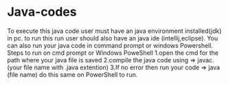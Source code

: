 # Java-codes
To execute this java code 
user must have an java environment installed(jdk) in pc.
to run this run user should also have an java ide (intellij,eclipse).
You can also run your java code in command prompt or windows Powershell.
Steps to run on cmd prompt or Windows PoweShell
1.open the cmd for the path where your java file is saved 
2.compile the java code using
=>  javac.(your file name with .java extention)
3.If no error then run your code 
=>   java (file name)
do this same on PowerShell to run.
